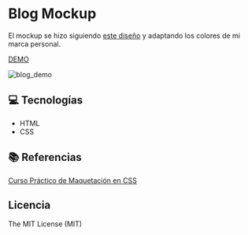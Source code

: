 # Blog Mockup
El mockup se hizo siguiendo [este diseño](https://www.dropbox.com/sh/pi859sgbnt4ejyr/AAD7Es9_4Ragt4B7wrcHSqHCa?dl=0) y adaptando los colores de mi marca personal.

[DEMO](https://musartedev.github.io/blog-mockup/index.html)

![blog_demo](http://g.recordit.co/LEMWa0Azw1.gif)

## 💻 Tecnologías
* HTML
* CSS

## 📚 Referencias 
[Curso Práctico de Maquetación en CSS](https://platzi.com/clases/practico-css/)

## Licencia
The MIT License (MIT)

